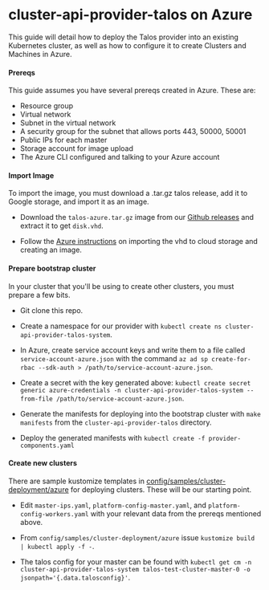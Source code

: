 # cluster-api-provider-talos on Azure

This guide will detail how to deploy the Talos provider into an existing Kubernetes cluster, as well as how to configure it to create Clusters and Machines in Azure.

#### Prereqs

This guide assumes you have several prereqs created in Azure. These are:

- Resource group
- Virtual network
- Subnet in the virtual network
- A security group for the subnet that allows ports 443, 50000, 50001
- Public IPs for each master
- Storage account for image upload
- The Azure CLI configured and talking to your Azure account

#### Import Image

To import the image, you must download a .tar.gz talos release, add it to Google storage, and import it as an image.

- Download the `talos-azure.tar.gz` image from our [Github releases](https://github.com/talos-systems/talos/releases) and extract it to get `disk.vhd`.

- Follow the [Azure instructions](https://docs.microsoft.com/en-us/azure/virtual-machines/linux/upload-vhd) on importing the vhd to cloud storage and creating an image.


#### Prepare bootstrap cluster

In your cluster that you'll be using to create other clusters, you must prepare a few bits.

- Git clone this repo.

- Create a namespace for our provider with `kubectl create ns cluster-api-provider-talos-system`.

- In Azure, create service account keys and write them to a file called `service-account-azure.json` with the command `az ad sp create-for-rbac --sdk-auth > /path/to/service-account-azure.json`.

- Create a secret with the key generated above: `kubectl create secret generic azure-credentials -n cluster-api-provider-talos-system --from-file /path/to/service-account-azure.json`.

- Generate the manifests for deploying into the bootstrap cluster with `make manifests` from the `cluster-api-provider-talos` directory.

- Deploy the generated manifests with `kubectl create -f provider-components.yaml`

#### Create new clusters

There are sample kustomize templates in [config/samples/cluster-deployment/azure](../config/samples/cluster-deployment/azure) for deploying clusters. These will be our starting point.

- Edit `master-ips.yaml`, `platform-config-master.yaml`, and `platform-config-workers.yaml` with your relevant data from the prereqs mentioned above. 

- From `config/samples/cluster-deployment/azure` issue `kustomize build | kubectl apply -f -`.

- The talos config for your master can be found with `kubectl get cm -n cluster-api-provider-talos-system talos-test-cluster-master-0 -o jsonpath='{.data.talosconfig}'`.